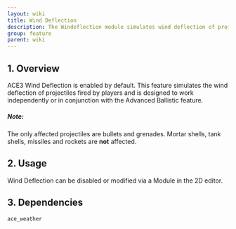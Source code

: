 ```yaml
---
layout: wiki
title: Wind Deflection
description: The Windeflection module simulates wind deflection of projectiles
group: feature
parent: wiki
---
```


## 1. Overview

ACE3 Wind Deflection is enabled by default. This feature simulates the wind deflection of projectiles fired by players and is designed to work independently or in conjunction with the Advanced Ballistic feature.

<div class="panel callout">
    <h5>Note:</h5>
    <p>The only affected projectiles are bullets and grenades. Mortar shells, tank shells, missiles and rockets are <b>not</b> affected.</p>
</div>


## 2. Usage

Wind Deflection can be disabled or modified via a Module in the 2D editor.


## 3. Dependencies

`ace_weather`
